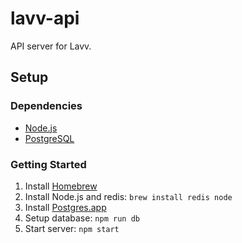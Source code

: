 # lavv-api
API server for Lavv.

## Setup

### Dependencies
- [Node.js](https://nodejs.org/en/)
- [PostgreSQL](https://www.postgresql.org)

### Getting Started
1. Install [Homebrew](http://brew.sh)
2. Install Node.js and redis: `brew install redis node`
3. Install [Postgres.app](https://postgresapp.com)
4. Setup database: `npm run db`
5. Start server: `npm start`
